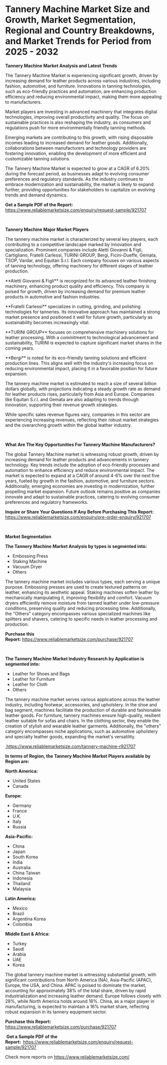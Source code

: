 <p><h1>Tannery Machine Market Size and Growth, Market Segmentation, Regional and Country Breakdowns, and Market Trends for Period from 2025 -  2032</h1></p><p><strong>Tannery Machine Market Analysis and Latest Trends</strong></p>
<p><p>The Tannery Machine Market is experiencing significant growth, driven by increasing demand for leather products across various industries, including fashion, automotive, and furniture. Innovations in tanning technologies, such as eco-friendly practices and automation, are enhancing production efficiency and reducing environmental impact, making them more appealing to manufacturers.</p><p>Market players are investing in advanced machinery that integrates digital technologies, improving overall productivity and quality. The focus on sustainable practices is also reshaping the industry, as consumers and regulations push for more environmentally friendly tanning methods. </p><p>Emerging markets are contributing to this growth, with rising disposable incomes leading to increased demand for leather goods. Additionally, collaborations between manufacturers and technology providers are fostering innovation, enabling the development of more efficient and customizable tanning solutions. </p><p>The Tannery Machine Market is expected to grow at a CAGR of 6.20% during the forecast period, as businesses adapt to evolving consumer preferences and regulatory standards. As the industry continues to embrace modernization and sustainability, the market is likely to expand further, providing opportunities for stakeholders to capitalize on evolving trends and demand dynamics.</p></p>
<p><strong>Get a Sample PDF of the Report:&nbsp;</strong> <a href="https://www.reliablemarketsize.com/enquiry/request-sample/921707?utm_campaign=2321&utm_medium=2&utm_source=Github&utm_content=ia&utm_term=15022025&utm_id=tannery-machine">https://www.reliablemarketsize.com/enquiry/request-sample/921707</a></p>
<p>&nbsp;</p>
<p><strong>Tannery Machine Major Market Players</strong></p>
<p><p>The tannery machine market is characterized by several key players, each contributing to a competitive landscape marked by innovation and specialization. Prominent companies include Aletti Giovanni & Figli, Cartigliano, Fratelli Carlessi, TURINI GROUP, Bergi, Ficini-Dueffe, Gemata, TSOP, Vardar, and Equitan S.r.l. Each company focuses on various aspects of tanning technology, offering machinery for different stages of leather production.</p><p>**Aletti Giovanni & Figli** is recognized for its advanced leather finishing machinery, enhancing product quality and efficiency. This company is poised for growth, driven by increasing demand for premium leather products in automotive and fashion industries.</p><p>**Fratelli Carlessi** specializes in cutting, grinding, and polishing technologies for tanneries. Its innovative approach has maintained a strong market presence and positioned it well for future growth, particularly as sustainability becomes increasingly vital.</p><p>**TURINI GROUP** focuses on comprehensive machinery solutions for leather processing. With a commitment to technological advancement and sustainability, TURINI is expected to capture significant market shares in the coming years.</p><p>**Bergi** is noted for its eco-friendly tanning solutions and efficient production lines. This aligns well with the industry's increasing focus on reducing environmental impact, placing it in a favorable position for future expansion.</p><p>The tannery machine market is estimated to reach a size of several billion dollars globally, with projections indicating a steady growth rate as demand for leather products rises, particularly from Asia and Europe. Companies like Equitan S.r.l. and Gemata are also adapting to trends through innovation, supporting their revenue growth strategies.</p><p>While specific sales revenue figures vary, companies in this sector are experiencing increasing revenues, reflecting their robust market strategies and the overarching growth within the global leather industry.</p></p>
<p>&nbsp;</p>
<p><strong>What Are The Key Opportunities For Tannery Machine Manufacturers?</strong></p>
<p><p>The global Tannery Machine market is witnessing robust growth, driven by increasing demand for leather products and advancements in tannery technology. Key trends include the adoption of eco-friendly processes and automation to enhance efficiency and reduce environmental impact. The market is expected to expand at a CAGR of around 4-6% over the next five years, fueled by growth in the fashion, automotive, and furniture sectors. Additionally, emerging economies are investing in modernization, further propelling market expansion. Future outlook remains positive as companies innovate and adapt to sustainable practices, catering to evolving consumer preferences and regulatory frameworks.</p></p>
<p><strong>Inquire or Share Your Questions If Any Before Purchasing This Report:</strong> <a href="https://www.reliablemarketsize.com/enquiry/pre-order-enquiry/921707?utm_campaign=2321&utm_medium=2&utm_source=Github&utm_content=ia&utm_term=15022025&utm_id=tannery-machine">https://www.reliablemarketsize.com/enquiry/pre-order-enquiry/921707</a></p>
<p>&nbsp;</p>
<p><strong>Market Segmentation</strong></p>
<p><strong>The Tannery Machine Market Analysis by types is segmented into:</strong></p>
<p><ul><li>Embossing Press</li><li>Staking Machine</li><li>Vacuum Dryer</li><li>Others</li></ul></p>
<p><p>The tannery machine market includes various types, each serving a unique purpose. Embossing presses are used to create textured patterns on leather, enhancing its aesthetic appeal. Staking machines soften leather by mechanically manipulating it, improving flexibility and comfort. Vacuum dryers efficiently remove moisture from tanned leather under low-pressure conditions, preserving quality and reducing processing time. Additionally, the "Others" category encompasses various specialized machines like splitters and shavers, catering to specific needs in leather processing and production.</p></p>
<p><strong>Purchase this Report:&nbsp;</strong><a href="https://www.reliablemarketsize.com/purchase/921707?utm_campaign=2321&utm_medium=2&utm_source=Github&utm_content=ia&utm_term=15022025&utm_id=tannery-machine">https://www.reliablemarketsize.com/purchase/921707</a></p>
<p>&nbsp;</p>
<p><strong>The Tannery Machine Market Industry Research by Application is segmented into:</strong></p>
<p><ul><li>Leather for Shoes and Bags</li><li>Leather for Furniture</li><li>Leather for Cloth</li><li>Others</li></ul></p>
<p><p>The tannery machine market serves various applications across the leather industry, including footwear, accessories, and upholstery. In the shoe and bag segment, machines facilitate the production of durable and fashionable leather goods. For furniture, tannery machines ensure high-quality, resilient leather suitable for sofas and chairs. In the clothing sector, they enable the creation of stylish and wearable leather garments. Additionally, the "others" category encompasses niche applications, such as automotive upholstery and specialty leather goods, expanding the market's versatility.</p></p>
<p><a href="https://www.reliablemarketsize.com/tannery-machine-r921707?utm_campaign=2321&utm_medium=2&utm_source=Github&utm_content=ia&utm_term=15022025&utm_id=tannery-machine">&nbsp;https://www.reliablemarketsize.com/tannery-machine-r921707</a></p>
<p><strong>In terms of Region, the Tannery Machine Market Players available by Region are:</strong></p>
<p>
    <p> <strong> North America: </strong>
        <ul>
            <li>United States</li>
            <li>Canada</li>
        </ul>
        </p> 
    <p> <strong> Europe: </strong>
        <ul>
            <li>Germany</li>
            <li>France</li>
            <li>U.K.</li>
            <li>Italy</li>
            <li>Russia</li>
        </ul>
        </p> 
    <p> <strong> Asia-Pacific: </strong>
        <ul>
            <li>China</li>
            <li>Japan</li>
            <li>South Korea</li>
            <li>India</li>
            <li>Australia</li>
            <li>China Taiwan</li>
            <li>Indonesia</li>
            <li>Thailand</li>
            <li>Malaysia</li>
        </ul>
        </p> 
    <p> <strong> Latin America: </strong>
        <ul>
            <li>Mexico</li>
            <li>Brazil</li>
            <li>Argentina Korea</li>
            <li>Colombia</li>
        </ul>
        </p> 
    <p> <strong> Middle East & Africa: </strong>
        <ul>
            <li>Turkey</li>
            <li>Saudi</li>
            <li>Arabia</li>
            <li>UAE</li>
            <li>Korea</li>
        </ul>
    </p>
    </p>
<p><p>The global tannery machine market is witnessing substantial growth, with significant contributions from North America (NA), Asia-Pacific (APAC), Europe, the USA, and China. APAC is poised to dominate the market, accounting for approximately 38% of the total share, driven by rapid industrialization and increasing leather demand. Europe follows closely with 28%, while North America holds around 18%. China, as a major player in manufacturing, is expected to maintain a 16% market share, reflecting robust expansion in its tannery equipment sector.</p></p>
<p><strong>Purchase this Report: </strong><a href="https://www.reliablemarketsize.com/purchase/921707?utm_campaign=2321&utm_medium=2&utm_source=Github&utm_content=ia&utm_term=15022025&utm_id=tannery-machine">https://www.reliablemarketsize.com/purchase/921707</a></p>
<p>&nbsp;<strong>Get a Sample PDF of the Report:&nbsp;&nbsp;</strong><a href="https://www.reliablemarketsize.com/enquiry/request-sample/921707?utm_campaign=2321&utm_medium=2&utm_source=Github&utm_content=ia&utm_term=15022025&utm_id=tannery-machine">https://www.reliablemarketsize.com/enquiry/request-sample/921707</a></p>
<p><strong></strong></p>
<p>Check more reports on <a href="https://www.reliablemarketsize.com/?utm_campaign=2321&utm_medium=2&utm_source=Github&utm_content=ia&utm_term=15022025&utm_id=tannery-machine">https://www.reliablemarketsize.com/</a></p>